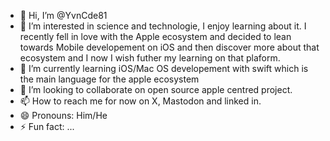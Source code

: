 - 👋 Hi, I’m @YvnCde81
- 👀 I’m interested in science and technologie, I enjoy learning about it. I recently fell in love with the Apple ecosystem and decided to lean towards Mobile developement
  on iOS and then discover more about that ecosystem and I now I wish futher my learning on that plaform. 
- 🌱 I’m currently learning iOS/Mac OS developement with swift which is the main language for the apple ecosystem 
- 💞️ I’m looking to collaborate on open source apple centred project. 
- 📫 How to reach me for now on X, Mastodon and linked in. 
- 😄 Pronouns: Him/He 
- ⚡ Fun fact: ...

<!---
YvnCde81/YvnCde81 is a ✨ special ✨ repository because its `README.md` (this file) appears on your GitHub profile.
You can click the Preview link to take a look at your changes.
--->
